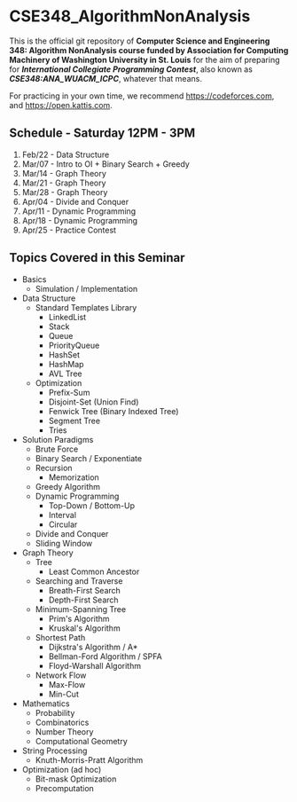 # CSE348_AlgorithmNonAnalysis

This is the official git repository of **Computer Science and Engineering 348: Algorithm NonAnalysis course funded by Association for Computing Machinery of Washington University in St. Louis** for the aim of preparing for ___International Collegiate Programming Contest___, also known as ___CSE348:ANA_WUACM_ICPC___, whatever that means.

For practicing in your own time, we recommend https://codeforces.com, and https://open.kattis.com.

## Schedule - Saturday 12PM - 3PM

1. Feb/22 - Data Structure
2. Mar/07 - Intro to OI + Binary Search + Greedy 
3. Mar/14 - Graph Theory
4. Mar/21 - Graph Theory
5. Mar/28 - Graph Theory
6. Apr/04 - Divide and Conquer
7. Apr/11 - Dynamic Programming
8. Apr/18 - Dynamic Programming
9. Apr/25 - Practice Contest

## Topics Covered in this Seminar
* Basics
	* Simulation / Implementation
* Data Structure 
	* Standard Templates Library
		* LinkedList
		* Stack
		* Queue
		* PriorityQueue
		* HashSet
		* HashMap
		* AVL Tree
	* Optimization
		* Prefix-Sum
		* Disjoint-Set (Union Find) 
		* Fenwick Tree (Binary Indexed Tree)
		* Segment Tree
		* Tries
* Solution Paradigms
	* Brute Force
	* Binary Search / Exponentiate
	* Recursion
		* Memorization
	* Greedy Algorithm
	* Dynamic Programming
		* Top-Down / Bottom-Up
		* Interval
		* Circular
	* Divide and Conquer
	* Sliding Window
* Graph Theory
	* Tree
		* Least Common Ancestor
	* Searching and Traverse
		* Breath-First Search
		* Depth-First Search
	* Minimum-Spanning Tree
		* Prim's Algorithm
		* Kruskal's Algorithm
	* Shortest Path
		* Dijkstra's Algorithm / A*
		* Bellman-Ford Algorithm / SPFA
		* Floyd-Warshall Algorithm
	* Network Flow
		* Max-Flow
		* Min-Cut
* Mathematics
	* Probability
	* Combinatorics
	* Number Theory
	* Computational Geometry
* String Processing
	* Knuth-Morris-Pratt Algorithm
* Optimization (ad hoc)
	* Bit-mask Optimization
	* Precomputation

